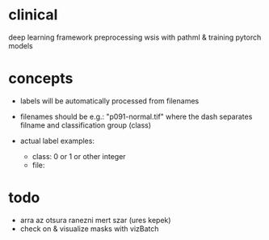 # clinical
deep learning framework preprocessing wsis with pathml &amp; training pytorch models

# concepts

- labels will be automatically processed from filenames
- filenames should be e.g.: "p091-normal.tif" where the dash separates filname and classification group (class)

- actual label examples:
    - class: 0 or 1 or other integer
    - file: <p091>

# todo

- arra az otsura ranezni mert szar (ures kepek)
- check on & visualize masks with vizBatch
